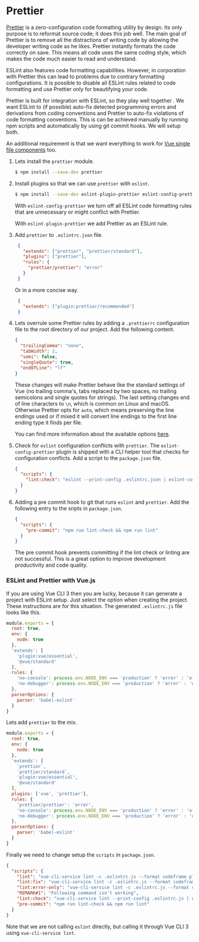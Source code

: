 # Prettier

[Prettier](https://prettier.io/) is a zero-configuration code formatting utility by design. Its only purpose is to reformat source code; it does this job well. The main goal of Prettier is to remove all the distractions of writing code by allowing the developer writing code as he likes. Prettier instantly formats the code correctly on save. This means all code uses the same coding style, which makes the code much easier to read and understand.

ESLint also features code formatting capabilities. However, in corporation with Prettier this can lead to problems due to contrary formatting configurations. It is possible to disable all ESLint rules related to code formatting and use Prettier only for beautifying your code.

Prettier is built for integration with ESLint, so they play well together . We want ESLint to (if possible) auto-fix detected programming errors and derivations from coding conventions and Prettier to auto-fix violations of code formatting conventions. This is can be achieved manually by running npm scripts and automatically by using git commit hooks. We will setup both.

An additional requirement is that we want everything to work for [Vue single file components](https://vuejs.org/v2/guide/single-file-components.html) too. 

1. Lets install the `prettier` module.

   ```bash
   $ npm install --save-dev prettier
   ```

2. Install plugins so that we can use `prettier` with `eslint`.

   ```bash
   $ npm install --save-dev eslint-plugin-prettier eslint-config-prettier
   ```
   
   With `eslint-config-prettier` we turn off all ESLint code formatting rules that are unnecessary or might conflict with Prettier.
   
   With `eslint-plugin-prettier` we add Prettier as an ESLint rule.

3. Add `prettier` to `.eslintrc.json` file.

   ```json
    {
      "extends": ["prettier", "prettier/standard"],
      "plugins": ["prettier"],
      "rules": {
        "prettier/prettier": "error"
      }
    }
   ```

    Or in a more concise way.
    
   ```json
    {
      "extends": ["plugin:prettier/recommended"]
    }
   ```

4. Lets overrule some Prettier rules by adding a `.prettierrc` configuration file to the root directory of our project. Add the following content.

    ```json
    {
      "trailingComma": "none",
      "tabWidth": 2,
      "semi": false,
      "singleQuote": true,
      "endOfLine": "lf"
    }
    ```
 
    These changes will make Prettier behave like the standard settings of Vue (no trailing comma's, tabs replaced by two spaces, no trailing semicolons and single quotes for strings). The last setting changes end of line characters to `\n`, which is common on Linux and macOS. Otherwise Prettier opts for `auto`, which means preserving the line endings used or if mixed it will convert line endings to the first line ending type it finds per file.
    
    You can find more information about the available options [here](https://prettier.io/docs/en/options.html).
 
5. Check for `eslint` configuration conflicts with `prettier`. The `eslint-config-prettier` plugin is shipped with a CLI helper tool that checks for configuration conflicts. Add a script to the `package.json` file.

   ```json
   {
     "scripts": {
       "lint:check": "eslint --print-config .eslintrc.json | eslint-config-prettier-check"
     }
   }
   ```

6. Adding a pre commit hook to git that runs `eslint` and `prettier`. Add the following entry to the sripts in `package.json`.

   ```json
   {
     "scripts": {
       "pre-commit": "npm run lint-check && npm run lint"
     }
   }
   ```
   
   The pre commit hook prevents committing if the lint check or linting are not successful. This is a great option to improve development productivity and code quality.

### ESLint and Prettier with Vue.js

If you are using Vue CLI 3 then you are lucky, because it can generate a project with ESLint setup. Just select the option when creating the project. These instructions are for this situation. The generated `.eslintrc.js`  file looks like this.

```js
module.exports = {
  root: true,
  env: {
    node: true
  },
  'extends': [
    'plugin:vue/essential',
    '@vue/standard'
  ],
  rules: {
    'no-console': process.env.NODE_ENV === 'production' ? 'error' : 'off',
    'no-debugger': process.env.NODE_ENV === 'production' ? 'error' : 'off'
  },
  parserOptions: {
    parser: 'babel-eslint'
  }
}
```

Lets add `prettier` to the mix.

```js
module.exports = {
  root: true,
  env: {
    node: true
  },
  'extends': [
    `prettier`,
    `prettier/standard`,
    'plugin:vue/essential',
    '@vue/standard'
  ],
  plugins: ['vue', 'prettier'],
  rules: {
    'prettier/prettier': 'error',
    'no-console': process.env.NODE_ENV === 'production' ? 'error' : 'off',
    'no-debugger': process.env.NODE_ENV === 'production' ? 'error' : 'off'
  },
  parserOptions: {
    parser: 'babel-eslint'
  }
}
```

Finally we need to change setup the `scripts` in `package.json`.

```json
{
  "scripts": {
    "lint": "vue-cli-service lint -c .eslintrc.js --format codeframe plugin src tests",
    "lint:fix": "vue-cli-service lint -c .eslintrc.js --format codeframe --fix plugin src tests",
    "lint:error-only": "vue-cli-service lint -c .eslintrc.js --format codeframe --quiet plugin src tests",
    "REMARK#1": "Following command isn't working",
    "lint:check": "vue-cli-service lint --print-config .eslintrc.js | eslint-config-prettier-check",
    "pre-commit": "npm run lint-check && npm run lint"
  }
}
```

Note that we are not calling `eslint` directly, but calling it through Vue CLI 3 using `vue-cli-service lint`.

